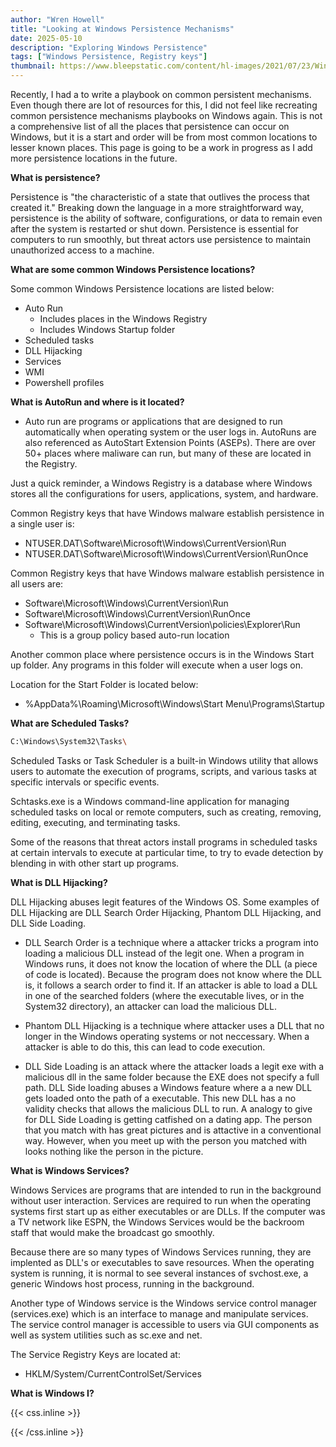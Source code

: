 ```yaml
---
author: "Wren Howell"
title: "Looking at Windows Persistence Mechanisms"
date: 2025-05-10
description: "Exploring Windows Persistence"
tags: ["Windows Persistence, Registry keys"]
thumbnail: https://www.bleepstatic.com/content/hl-images/2021/07/23/Windows-attack.jpg
---
```


Recently, I had a to write a playbook on common persistent mechanisms. Even though there are lot of resources for this, I did not feel like recreating common persistence mechanisms playbooks on Windows again. This is not a comprehensive list of all the places that persistence can occur on Windows, but it is a start and order will be from most common locations to lesser known places. This page is going to be a work in progress as I add more persistence locations in the future. 

**What is persistence?**

Persistence is "the characteristic of a state that outlives the process that created it."
Breaking down the language in a more straightforward way, persistence is the ability of software, configurations, or data to remain even after the system is restarted or shut down. Persistence is essential for computers to run smoothly, but threat actors use persistence to maintain unauthorized access to a machine.

**What are some common Windows Persistence locations?**

Some common Windows Persistence locations are listed below:

- Auto Run 
  - Includes places in the Windows Registry 
  - Includes Windows Startup folder
- Scheduled tasks
- DLL Hijacking
- Services 
- WMI
- Powershell profiles


**What is AutoRun and where is it located?**

- Auto run are programs or applications that are designed to run automatically when operating system or the user logs in. AutoRuns are also referenced as  AutoStart Extension Points (ASEPs). There are over 50+ places where maliware can run, but many of these are located in the Registry. 

Just a quick reminder, a Windows Registry is a database where Windows stores all the configurations for users, applications, system, and hardware. 

Common Registry keys that have Windows malware establish persistence in a single user is: 

- NTUSER.DAT\Software\Microsoft\Windows\CurrentVersion\Run
- NTUSER.DAT\Software\Microsoft\Windows\CurrentVersion\RunOnce

Common Registry keys that have Windows malware establish persistence in all users are: 

- Software\Microsoft\Windows\CurrentVersion\Run
- Software\Microsoft\Windows\CurrentVersion\RunOnce
- Software\Microsoft\Windows\CurrentVersion\policies\Explorer\Run
  - This is a group policy based auto-run location 

Another common place where persistence occurs is in the Windows Start up folder. Any programs in this folder will execute when a user logs on. 

Location for the Start Folder is located below:

- %AppData%\Roaming\Microsoft\Windows\Start Menu\Programs\Startup 


**What are Scheduled Tasks?**

```bash
C:\Windows\System32\Tasks\
```
Scheduled Tasks or Task Scheduler is a built-in Windows utility that allows users to automate the execution of programs, scripts, and various tasks at specific intervals or specific events. 

Schtasks.exe is a Windows command-line application for managing scheduled tasks on local or remote computers, such as creating, removing, editing, executing, and terminating tasks. 

Some of the reasons that threat actors install programs in scheduled tasks at certain intervals to execute at particular time, to try to evade detection by blending in with other start up programs. 


**What is DLL Hijacking?**

DLL Hijacking abuses legit features of the Windows OS. Some examples of DLL Hijacking are DLL Search Order Hijacking, Phantom DLL Hijacking, and DLL Side Loading. 

  - DLL Search Order is a technique where a attacker tricks a program into loading a malicious DLL instead of the legit one. When a program in Windows runs, it does not know the location of where the DLL (a piece of code is located). Because the program does not know where the DLL is, it follows a search order to find it. If an attacker is able to load a DLL in one of the searched folders (where the executable lives, or in the System32 directory), an attacker can load the malicious DLL. 

  - Phantom DLL Hijacking is a technique where attacker uses a DLL that no longer in the Windows operating systems or not neccessary. When a attacker is able to do this, this can lead to code execution. 

  - DLL Side Loading is an attack where the attacker loads a legit exe with a malicious dll in the same folder because the EXE does not specify a full path. DLL Side loading abuses a Windows feature where a a new DLL gets loaded onto the path of a executable. This new DLL has a no validity checks that allows the malicious DLL to run. A analogy to give for DLL Side Loading is getting catfished on a dating app. The person that you match with has great pictures and is attactive in a conventional way. However, when you meet up with the person you matched with looks nothing like the person in the picture. 


**What is Windows Services?**

Windows Services are programs that are intended to run in the background without user interaction. Services are required to run when the operating systems first start up as either executables or are DLLs. If the computer was a TV network like ESPN, the Windows Services would be the backroom staff that would make the broadcast go smoothly. 

Because there are so many types of Windows Services running, they are implented as DLL's or executables to save resources. When the operating system is running, it is normal to see several instances of svchost.exe, a generic Windows host process, running in the background. 

Another type of Windows service is the  Windows service control manager (services.exe) which is an interface to manage and manipulate services. The service control manager is accessible to users via GUI components as well as system utilities such as sc.exe and net. 

The Service Registry Keys are located at:

- HKLM/System/CurrentControlSet/Services  


**What is Windows I?**


{{< css.inline >}}

<style>
.emojify {
	font-family: Apple Color Emoji, Segoe UI Emoji, NotoColorEmoji, Segoe UI Symbol, Android Emoji, EmojiSymbols;
	font-size: 2rem;
	vertical-align: middle;
}
@media screen and (max-width:650px) {
  .nowrap {
    display: block;
    margin: 25px 0;
  }
}
</style>

{{< /css.inline >}}
